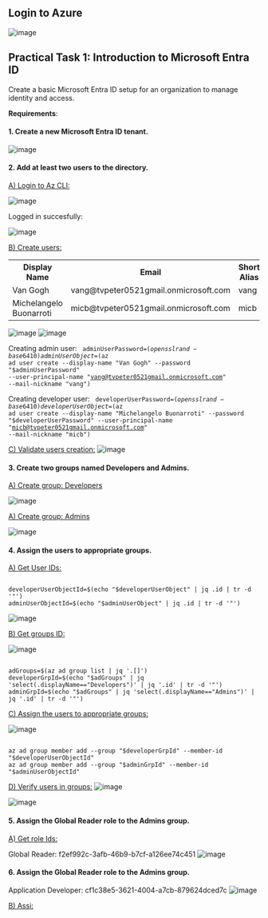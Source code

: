 <h2>Login to Azure</h2>

![image](https://github.com/user-attachments/assets/bbaaaaa5-314b-40dc-80d3-34def72e6265)

<h2></h2>

<h2>Practical Task 1: Introduction to Microsoft Entra ID</h2>
Create a basic Microsoft Entra ID setup for an organization to manage identity and access.</p>
<b>Requirements</b>:</p>
<h4>1. Create a new Microsoft Entra ID tenant.</h4>

![image](https://github.com/user-attachments/assets/7e9519bb-8faf-4add-847e-148019a65511)


<h4>2. Add at least two users to the directory.</h4>

<ins>A) Login to Az CLI:</ins>

![image](https://github.com/user-attachments/assets/f404af62-103d-4f81-b8d3-9b109a32661f)

Logged in succesfully:

![image](https://github.com/user-attachments/assets/12ac4bbf-cd23-4543-8ee7-4b66c73e37fe)

<ins>B) Create users:</ins>

<table>
  <tr>
    <th>Display Name</th>
    <th>Email</th>
    <th>Short Alias</th>
    <th>Group Name</th>
  </tr>
  <tr>
    <td>Van Gogh</td>
    <td>vang@tvpeter0521gmail.onmicrosoft.com</td>
    <td>vang</td>
    <td>Admin</td>
  </tr>
  <tr>
    <td>Michelangelo Buonarroti</td>
    <td>micb@tvpeter0521gmail.onmicrosoft.com</td>
    <td>micb</td>
    <td>Developer</td>
  </tr>
</table> 

![image](https://github.com/user-attachments/assets/5f046950-87b8-4bab-ba13-02cb1494a6fa)
![image](https://github.com/user-attachments/assets/b3281af0-55b1-4a7f-883a-e999a5712984)

Creating admin user:
<code>
adminUserPassword=$(openssl rand -base64 10)
adminUserObject=$(az ad user create --display-name "Van Gogh" --password "$adminUserPassword" --user-principal-name "vang@tvpeter0521gmail.onmicrosoft.com" --mail-nickname "vang")
</code>

Creating developer user:
<code>
developerUserPassword=$(openssl rand -base64 10)
developerUserObject=$(az ad user create --display-name "Michelangelo Buonarroti" --password "$developerUserPassword" --user-principal-name "micb@tvpeter0521gmail.onmicrosoft.com" --mail-nickname "micb")
</code>

<ins>C) Validate users creation:</ins>
![image](https://github.com/user-attachments/assets/f060cf25-4669-4b48-872b-ce85b8889595)


<h4>3. Create two groups named Developers and Admins.</h4>

<ins>A) Create group: Developers</ins>

![image](https://github.com/user-attachments/assets/b493338b-4a47-4a7e-9226-73fd3a447c62)

<ins>A) Create group: Admins</ins>

![image](https://github.com/user-attachments/assets/d5ec2ae9-563f-4efe-992c-de469c163f1b)

<h4>4. Assign the users to appropriate groups.</h4>

<ins>A) Get User IDs:</ins>

<code>
developerUserObjectId=$(echo "$developerUserObject" | jq .id | tr -d '"')
adminUserObjectId=$(echo "$adminUserObject" | jq .id | tr -d '"')
</code>

![image](https://github.com/user-attachments/assets/cca93c08-5cb7-4e53-a513-222377ebcb6d)

<ins>B) Get groups ID:</ins>

![image](https://github.com/user-attachments/assets/0ca80329-fc32-4cf8-baec-70ea84a7215c)

<code>
adGroups=$(az ad group list | jq '.[]')
developerGrpId=$(echo "$adGroups" | jq 'select(.displayName=="Developers")' | jq '.id' | tr -d '"')
adminGrpId=$(echo "$adGroups" | jq 'select(.displayName=="Admins")' | jq '.id' | tr -d '"')
</code>

<ins>C) Assign the users to appropriate groups:</ins>

![image](https://github.com/user-attachments/assets/876afc71-bf7d-47e2-9cc6-426d43a377a1)

<code>
az ad group member add --group "$developerGrpId" --member-id "$developerUserObjectId"
az ad group member add --group "$adminGrpId" --member-id "$adminUserObjectId"
</code>

<ins>D) Verify users in groups:</ins>
![image](https://github.com/user-attachments/assets/33c94913-fbab-4a63-b474-0f461c974247)

![image](https://github.com/user-attachments/assets/9de9c2bf-d7a2-42f4-9c4f-490fc42fcb34)


<h4>5. Assign the Global Reader role to the Admins group.</h4>

<ins>A) Get role Ids:</ins>

Global Reader: f2ef992c-3afb-46b9-b7cf-a126ee74c451 
![image](https://github.com/user-attachments/assets/86531cca-57cf-434e-9226-054f938e4ac7)


<h4>6. Assign the Global Reader role to the Admins group.</h4>

Application Developer: cf1c38e5-3621-4004-a7cb-879624dced7c
![image](https://github.com/user-attachments/assets/cb4e529b-a104-4101-a964-b8a623ec153e)

<ins>B) Assi:</ins>

